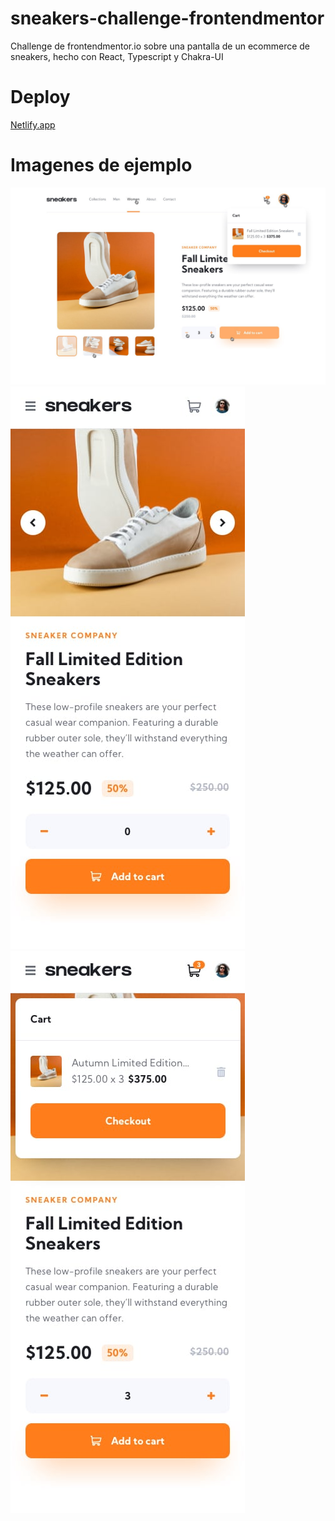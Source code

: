 # sneakers-challenge-frontendmentor
Challenge de frontendmentor.io sobre una pantalla de un ecommerce de sneakers, hecho con React, Typescript y Chakra-UI

# Deploy
[Netlify.app](https://sneakers-challenge-frontendmentor.netlify.app/)

# Imagenes de ejemplo
![desktop](example_images/active-states-basket-filled.jpg)
![mobile](example_images/mobile-design.jpg)
![mobile-cart](example_images/mobile-design-basket-filled.jpg)
